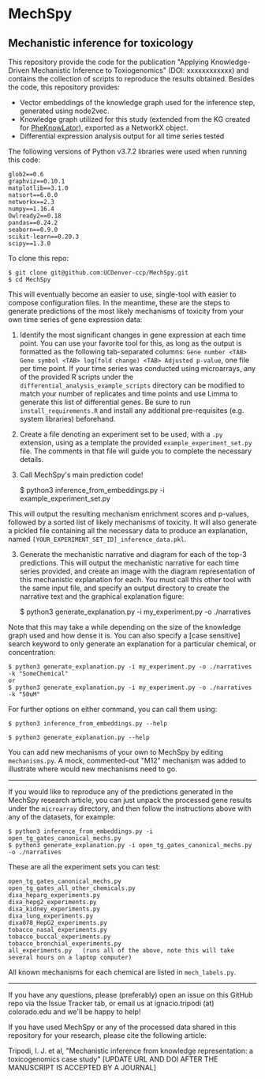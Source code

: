 # MechSpy

## Mechanistic inference for toxicology

This repository provide the code for the publication "Applying Knowledge-Driven Mechanistic Inference to Toxiogenomics" (DOI: xxxxxxxxxxxx) and contains the collection of scripts to reproduce the results obtained. Besides the code, this repository provides:

* Vector embeddings of the knowledge graph used for the inference step, generated using node2vec.
* Knowledge graph utilized for this study (extended from the KG created for [PheKnowLator](https://github.com/callahantiff/PheKnowLator/wiki)), exported as a NetworkX object.
* Differential expression analysis output for all time series tested

The following versions of Python v3.7.2 libraries were used when running this code:

    glob2==0.6
    graphviz==0.10.1
    matplotlib==3.1.0
    natsort==6.0.0
    networkx==2.3
    numpy==1.16.4
    Owlready2==0.18
    pandas==0.24.2
    seaborn==0.9.0
    scikit-learn==0.20.3
    scipy==1.3.0

To clone this repo:

    $ git clone git@github.com:UCDenver-ccp/MechSpy.git
    $ cd MechSpy

This will eventually become an easier to use, single-tool with easier to compose configuration files. In the meantime, these are the steps to generate predictions of the most likely mechanisms of toxicity from your own time series of gene expression data:

1. Identify the most significant changes in gene expression at each time point. You can use your favorite tool for this, as long as the output is formatted as the following tab-separated columns: `Gene number <TAB> Gene symbol <TAB> log(fold change) <TAB> Adjusted p-value`, one file per time point. If your time series was conducted using microarrays, any of the provided R scripts under the `differential_analysis_example_scripts` directory can be modified to match your number of replicates and time points and use Limma to generate this list of differential genes. Be sure to run `install_requirements.R` and install any additional pre-requisites (e.g. system libraries) beforehand.

2. Create a file denoting an experiment set to be used, with a `.py` extension, using as a template the provided `example_experiment_set.py` file. The comments in that file will guide you to complete the necessary details.

3. Call MechSpy's main prediction code!

    $ python3 inference_from_embeddings.py -i example_experiment_set.py

This will output the resulting mechanism enrichment scores and p-values, followed by a sorted list of likely mechanisms of toxicity. It will also generate a pickled file containing all the necessary data to produce an explanation, named `[YOUR_EXPERIMENT_SET_ID]_inference_data.pkl`.

3. Generate the mechanistic narrative and diagram for each of the top-3 predictions. This will output the mechanistic narrative for each time series provided, and create an image with the diagram representation of this mechanistic explanation for each. You must call this other tool with the same input file, and specify an output directory to create the narrative text and the graphical explanation figure:

    $ python3 generate_explanation.py -i my_experiment.py -o ./narratives

Note that this may take a while depending on the size of the knowledge graph used and how dense it is. You can also specify a [case sensitive] search keyword to only generate an explanation for a particular chemical, or concentration:

    $ python3 generate_explanation.py -i my_experiment.py -o ./narratives -k "SomeChemical"
    or
    $ python3 generate_explanation.py -i my_experiment.py -o ./narratives -k "50uM"

For further options on either command, you can call them using:

    $ python3 inference_from_embeddings.py --help

    $ python3 generate_explanation.py --help

You can add new mechanisms of your own to MechSpy by editing `mechanisms.py`. A mock, commented-out "M12" mechanism was added to illustrate where would new mechanisms need to go.

-------------------------------

If you would like to reproduce any of the predictions generated in the MechSpy research article, you can just unpack the processed gene results under the `microarray` directory, and then follow the instructions above with any of the datasets, for example:

    $ python3 inference_from_embeddings.py -i open_tg_gates_canonical_mechs.py
    $ python3 generate_explanation.py -i open_tg_gates_canonical_mechs.py -o ./narratives

These are all the experiment sets you can test:

    open_tg_gates_canonical_mechs.py
    open_tg_gates_all_other_chemicals.py
    dixa_heparg_experiments.py
    dixa_hepg2_experiments.py
    dixa_kidney_experiments.py
    dixa_lung_experiments.py
    dixa078_HepG2_experiments.py
    tobacco_nasal_experiments.py
    tobacco_buccal_experiments.py
    tobacco_bronchial_experiments.py
    all_experiments.py   (runs all of the above, note this will take several hours on a laptop computer)

All known mechanisms for each chemical are listed in `mech_labels.py`.
 
-------------------------------

If you have any questions, please (preferably) open an issue on this GitHub repo via the Issue Tracker tab, or email us at ignacio.tripodi (at) colorado.edu and we'll be happy to help!

If you have used MechSpy or any of the processed data shared in this repository for your research, please cite the following article:

Tripodi, I. J. et al, "Mechanistic inference from knowledge representation: a toxicogenomics case study" [UPDATE URL AND DOI AFTER THE MANUSCRIPT IS ACCEPTED BY A JOURNAL]
    


